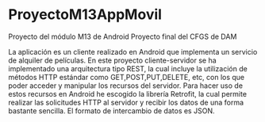 # ProyectoM13AppMovil
Proyecto del módulo M13 de Android
Proyecto final del CFGS de DAM

La aplicación es un cliente realizado en Android que implementa un servicio de alquiler de películas.
En este proyecto cliente-servidor se ha implementado una arquitectura tipo REST, la cual incluye la utilización de 
métodos HTTP estándar como GET,POST,PUT,DELETE, etc, con los que poder acceder y manipular los recursos del servidor.
Para hacer uso de estos recursos en Android he escogido la librería Retrofit, 
la cual permite realizar las solicitudes HTTP al servidor y recibir los datos de 
una forma bastante sencilla. El formato de intercambio de datos es JSON.
